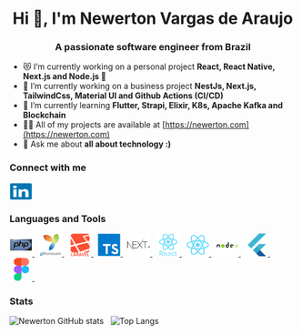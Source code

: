 <h1 align="center">Hi 👋, I'm Newerton Vargas de Araujo</h1>
<h3 align="center">A passionate software engineer from Brazil</h3>

- 😻 I’m currently working on a personal project **React, React Native, Next.js and Node.js 💜**
- 🏢 I’m currently working on a business project **NestJs, Next.js, TailwindCss, Material UI and Github Actions (CI/CD)**
- 🌱 I’m currently learning **Flutter, Strapi, Elixir, K8s, Apache Kafka and Blockchain**
- 👨‍💻 All of my projects are available at [https://newerton.com](https://newerton.com)
- 💬 Ask me about **all about technology :)**

<h3 align="left">Connect with me</h3>
<p align="left">
  <a href="https://linkedin.com/in/newerton" target="blank">
    <img align="center" src="https://raw.githubusercontent.com/newerton/newerton/master/images/linkedin/linkedin-original.svg" alt="newerton" height="30" width="40" />
  </a>
</p>

<h3 align="left">Languages and Tools</h3>
<p align="left"> 
  <a href="https://www.php.net" target="_blank"> <img src="https://raw.githubusercontent.com/newerton/newerton/master/images/php/php-original.svg" alt="php" width="40" height="40"/> </a> &nbsp;
  <a href="https://www.yiiframework.com/" target="_blank"> <img src="https://raw.githubusercontent.com/newerton/newerton/master/images/yii/yii-original-wordmark.svg" alt="laravel" width="40" height="40"/> </a> &nbsp;
  <a href="https://laravel.com/" target="_blank"> <img src="https://raw.githubusercontent.com/newerton/newerton/master/images/laravel/laravel-plain-wordmark.svg" alt="laravel" width="40" height="40"/> </a> &nbsp;
  <a href="https://www.typescriptlang.org/" target="_blank"> <img src="https://raw.githubusercontent.com/newerton/newerton/master/images/typescript/typescript-original.svg" alt="typescript" width="40" height="40"/> </a> &nbsp;
  <a href="https://nextjs.org/" target="_blank" bgcolor="white"> <img src="https://raw.githubusercontent.com/newerton/newerton/master/images/nextjs/nextjs-original-wordmark.svg" alt="nextjs" width="40" height="40"/> </a> &nbsp;
  <a href="https://reactjs.org/" target="_blank"> <img src="https://raw.githubusercontent.com/newerton/newerton/master/images/react/react-original-wordmark.svg" alt="react" width="40" height="40"/> </a> &nbsp;
  <a href="https://reactnative.dev/" target="_blank"> <img src="https://raw.githubusercontent.com/newerton/newerton/master/images/react/react-original.svg" alt="reactnative" width="40" height="40"/> </a> &nbsp;
  <a href="https://nodejs.org" target="_blank"> <img src="https://raw.githubusercontent.com/newerton/newerton/master/images/nodejs/nodejs-original-wordmark.svg" alt="nodejs" width="40" height="40"/> </a> &nbsp;
  <a href="https://flutter.dev" target="_blank"> <img src="https://raw.githubusercontent.com/newerton/newerton/master/images/flutter/flutter-original.svg" alt="flutter" width="40" height="40"/> </a> &nbsp;
  <a href="https://www.figma.com/" target="_blank"> <img src="https://raw.githubusercontent.com/newerton/newerton/master/images/figma/figma-original.svg" alt="figma" width="40" height="40"/> </a> &nbsp;
</p>

<h3 align="left">Stats</h3>

![Newerton GitHub stats](https://github-readme-stats.vercel.app/api?username=newerton&theme=jolly&show_icons=true) &nbsp;
![Top Langs](https://github-readme-stats.vercel.app/api/top-langs/?username=newerton&theme=jolly&&layout=compact)

<!--
**newerton/newerton** is a ✨ _special_ ✨ repository because its `README.md` (this file) appears on your GitHub profile.

Here are some ideas to get you started:

- 🔭 I’m currently working on ...
- 🌱 I’m currently learning ...
- 👯 I’m looking to collaborate on ...
- 🤔 I’m looking for help with ...
- 💬 Ask me about ...
- 📫 How to reach me: ...
- 😄 Pronouns: ...
- ⚡ Fun fact: ...
-->

